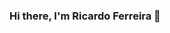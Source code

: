### Hi there, I'm Ricardo Ferreira 👋

<!--
**RicardoFz/RicardoFz** is a ✨ _special_ ✨ repository because its `README.md` (this file) appears on your GitHub profile.

Here are some ideas to get you started:

- 🔭 I’m currently working on ...
- 🌱 I’m currently learning ...
- 👯 I’m looking to collaborate on ...
- 🤔 I’m looking for help with ...
- 💬 Ask me about ...
- 📫 How to reach me: ...
- 😄 Pronouns: ...
- ⚡ Fun fact: ...


![visitor badge](https://visitor-badge.glitch.me/badge?page_id=RicardoFz.RicardoFz)
[![Ricardo's GitHub stats](https://github-readme-stats.vercel.app/api?username=RicardoFz)](https://github.com/anuraghazra/github-readme-stats)
